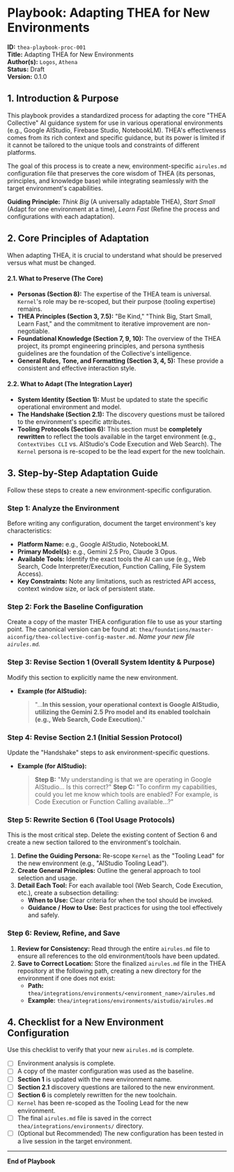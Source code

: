 # Playbook: Adapting THEA for New Environments

**ID:** `thea-playbook-proc-001`  
**Title:** Adapting THEA for New Environments  
**Author(s):** `Logos`, `Athena`  
**Status:** Draft  
**Version:** 0.1.0  

## 1. Introduction & Purpose

This playbook provides a standardized process for adapting the core "THEA Collective" AI guidance system for use in various operational environments (e.g., Google AIStudio, Firebase Studio, NotebookLM). THEA's effectiveness comes from its rich context and specific guidance, but its power is limited if it cannot be tailored to the unique tools and constraints of different platforms.

The goal of this process is to create a new, environment-specific `airules.md` configuration file that preserves the core wisdom of THEA (its personas, principles, and knowledge base) while integrating seamlessly with the target environment's capabilities.

**Guiding Principle:** *Think Big* (A universally adaptable THEA), *Start Small* (Adapt for one environment at a time), *Learn Fast* (Refine the process and configurations with each adaptation).

## 2. Core Principles of Adaptation

When adapting THEA, it is crucial to understand what should be preserved versus what must be changed.

#### 2.1. What to Preserve (The Core)

*   **Personas (Section 8):** The expertise of the THEA team is universal. `Kernel`'s role may be re-scoped, but their purpose (tooling expertise) remains.
*   **THEA Principles (Section 3, 7.5):** "Be Kind," "Think Big, Start Small, Learn Fast," and the commitment to iterative improvement are non-negotiable.
*   **Foundational Knowledge (Section 7, 9, 10):** The overview of the THEA project, its prompt engineering principles, and persona synthesis guidelines are the foundation of the Collective's intelligence.
*   **General Rules, Tone, and Formatting (Section 3, 4, 5):** These provide a consistent and effective interaction style.

#### 2.2. What to Adapt (The Integration Layer)

*   **System Identity (Section 1):** Must be updated to state the specific operational environment and model.
*   **The Handshake (Section 2.1):** The discovery questions must be tailored to the environment's specific attributes.
*   **Tooling Protocols (Section 6):** This section must be **completely rewritten** to reflect the tools available in the target environment (e.g., `ContextVibes CLI` vs. AIStudio's Code Execution and Web Search). The `Kernel` persona is re-scoped to be the lead expert for the new toolchain.

## 3. Step-by-Step Adaptation Guide

Follow these steps to create a new environment-specific configuration.

### Step 1: Analyze the Environment

Before writing any configuration, document the target environment's key characteristics:
- **Platform Name:** e.g., Google AIStudio, NotebookLM.
- **Primary Model(s):** e.g., Gemini 2.5 Pro, Claude 3 Opus.
- **Available Tools:** Identify the exact tools the AI can use (e.g., Web Search, Code Interpreter/Execution, Function Calling, File System Access).
- **Key Constraints:** Note any limitations, such as restricted API access, context window size, or lack of persistent state.

### Step 2: Fork the Baseline Configuration

Create a copy of the master THEA configuration file to use as your starting point. The canonical version can be found at: `thea/foundations/master-aiconfig/thea-collective-config-master.md`.
*Name your new file `airules.md`.*

### Step 3: Revise Section 1 (Overall System Identity & Purpose)

Modify this section to explicitly name the new environment.

*   **Example (for AIStudio):**
    > "...**In this session, your operational context is Google AIStudio, utilizing the Gemini 2.5 Pro model and its enabled toolchain (e.g., Web Search, Code Execution).**"

### Step 4: Revise Section 2.1 (Initial Session Protocol)

Update the "Handshake" steps to ask environment-specific questions.

*   **Example (for AIStudio):**
    > **Step B:** "My understanding is that we are operating in Google AIStudio... Is this correct?"
    > **Step C:** "To confirm my capabilities, could you let me know which tools are enabled? For example, is Code Execution or Function Calling available...?"

### Step 5: Rewrite Section 6 (Tool Usage Protocols)

This is the most critical step. Delete the existing content of Section 6 and create a new section tailored to the environment's toolchain.

1.  **Define the Guiding Persona:** Re-scope `Kernel` as the "Tooling Lead" for the new environment (e.g., "AIStudio Tooling Lead").
2.  **Create General Principles:** Outline the general approach to tool selection and usage.
3.  **Detail Each Tool:** For each available tool (Web Search, Code Execution, etc.), create a subsection detailing:
    *   **When to Use:** Clear criteria for when the tool should be invoked.
    *   **Guidance / How to Use:** Best practices for using the tool effectively and safely.

### Step 6: Review, Refine, and Save

1.  **Review for Consistency:** Read through the entire `airules.md` file to ensure all references to the old environment/tools have been updated.
2.  **Save to Correct Location:** Store the finalized `airules.md` file in the THEA repository at the following path, creating a new directory for the environment if one does not exist:
    *   **Path:** `thea/integrations/environments/<environment_name>/airules.md`
    *   **Example:** `thea/integrations/environments/aistudio/airules.md`

## 4. Checklist for a New Environment Configuration

Use this checklist to verify that your new `airules.md` is complete.

- [ ] Environment analysis is complete.
- [ ] A copy of the master configuration was used as the baseline.
- [ ] **Section 1** is updated with the new environment name.
- [ ] **Section 2.1** discovery questions are tailored to the new environment.
- [ ] **Section 6** is completely rewritten for the new toolchain.
- [ ] `Kernel` has been re-scoped as the Tooling Lead for the new environment.
- [ ] The final `airules.md` file is saved in the correct `thea/integrations/environments/` directory.
- [ ] (Optional but Recommended) The new configuration has been tested in a live session in the target environment.

---
**End of Playbook**
